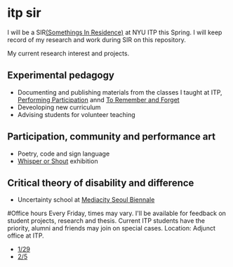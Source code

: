 # itp sir

I will be a SIR[(Somethings In Residence)](https://tisch.nyu.edu/itp/itp-people/faculty/somethings-in-residence-sirs/taeyoon-choi) at NYU ITP this Spring. I will keep record of my research and work during SIR on this repository. 

My current research interest and projects.  

## Experimental pedagogy  
- Documenting and publishing materials from the classes I taught at ITP, [Performing Participation](https://github.com/tchoi8/PerformingParticipation) annd [To Remember and Forget](https://github.com/tchoi8/RememberAndForget) 
- Deveoloping new curriculum 
- Advising students for volunteer teaching

## Participation, community and performance art  
- Poetry, code and sign language 
- [Whisper or Shout](http://bricartsmedia.org/events/contemporary-art/whisper-or-shout-artists-in-the-social-sphere) exhibition

## Critical theory of disability and difference      
- Uncertainty school at [Mediacity Seoul Biennale](http://mediacityseoul.kr/2016/pre/)

#Office hours 
Every Friday, times may vary. I'll be available for feedback on student projects, research and thesis.
Current ITP students have the priority, alumni and friends may join on special cases. Location: Adjunct office at ITP.     

- [1/29](http://doodle.com/poll/786mkwhw4qugq68d#table)
- [2/5](http://doodle.com/poll/ithm33piasc3hn46)  

